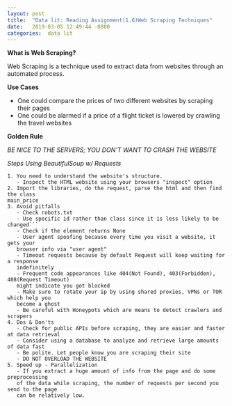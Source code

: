 ```yaml
---
layout: post
title:  "Data lit: Reading Assignment(1.6)Web Scraping Techniques"
date:   2019-03-05 12:49:44 -0800
categories:  data lit
---
```

**What is Web Scraping?**

Web Scraping is a technique used to extract data from websites through an automated
process.

**Use Cases**

- One could compare the prices of two different websites by scraping their pages
- One could be alarmed if a price of a flight ticket is lowered by crawling the
travel websites

**Golden Rule**

*BE NICE TO THE SERVERS; YOU DON'T WANT TO CRASH THE WEBSITE*

*Steps Using BeautifulSoup w/ Requests*
```
1. You need to understand the website's structure.
   - Inspect the HTML website using your browsers "inspect" option
2. Import the libraries, do the request, parse the html and then find the class
main_price
3. Avoid pitfalls
   - Check robots.txt
   - Use specific id rather than class since it is less likely to be changed```
   - Check if the element returns None
   - User agent spoofing because every time you visit a website, it gets your
   browser info via "user agent"
   - Timeout requests because by default Request will keep waiting for a response
   indefinitely
   - Frequent code appearances like 404(Not Found), 403(Forbidden), 408(Request Timeout)
   might indicate you got blocked
   - Make sure to rotate your ip by using shared proxies, VPNs or TOR which help you
   become a ghost
   - Be careful with Honeypots which are means to detect crawlers and scrapers
4. Dos & Don'ts
   - Check for public APIs before scraping, they are easier and faster at data retrieval
   - Consider using a database to analyze and retrieve large amounts of data fast
   - Be polite. Let people know you are scraping their site
   - DO NOT OVERLOAD THE WEBSITE  
5. Speed up - Parallelization
   - If you extract a huge amount of info from the page and do some preprocessing
   of the data while scraping, the number of requests per second you send to the page
   can be relatively low.
```
